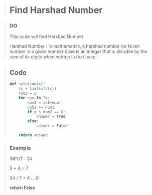 > # Find Harshad Number

> ### DO
>
> This code will find Harshad Number
>
> Harshad Number : In mathematics, a harshad number (or Niven number in a given number base is an integer that is divisible by the sum of its digits when written in that base.

> ## Code
>
> ```python
> def solution(x):
>     ls = list(str(x))
>     num2 = 0
>     for num in ls:
>         num1 = int(num)
>         num2 += num1
>         if x % num2 == 0:
>             answer = True
>         else:
>             answer = False
>         
>     return answer
> ```
>
> 

> ### Example
>
> INPUT : 34
>
> 3 + 4 = 7
>
> 34 / 7 = 4 ... 6
>
> **return False**